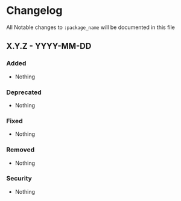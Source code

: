 # Changelog
All Notable changes to `:package_name` will be documented in this file

## X.Y.Z - YYYY-MM-DD

### Added
- Nothing

### Deprecated
- Nothing

### Fixed
- Nothing

### Removed
- Nothing

### Security
- Nothing

